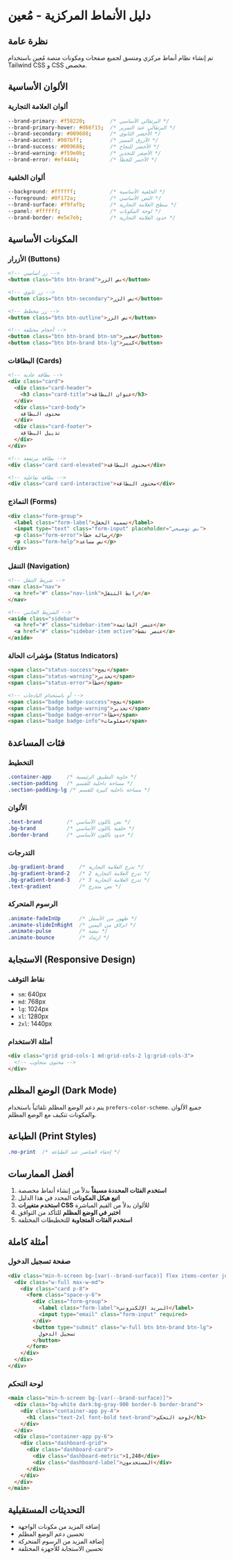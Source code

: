 # دليل الأنماط المركزية - مُعين

## نظرة عامة
تم إنشاء نظام أنماط مركزي ومتسق لجميع صفحات ومكونات منصة مُعين باستخدام Tailwind CSS و CSS مخصص.

## الألوان الأساسية

### ألوان العلامة التجارية
```css
--brand-primary: #f58220;        /* البرتقالي الأساسي */
--brand-primary-hover: #d66f15;  /* البرتقالي عند التمرير */
--brand-secondary: #009688;      /* الأخضر الثانوي */
--brand-accent: #007bff;         /* الأزرق المميز */
--brand-success: #009688;        /* الأخضر للنجاح */
--brand-warning: #f59e0b;        /* الأصفر للتحذير */
--brand-error: #ef4444;          /* الأحمر للخطأ */
```

### ألوان الخلفية
```css
--background: #ffffff;           /* الخلفية الأساسية */
--foreground: #0f172a;           /* النص الأساسي */
--brand-surface: #f9fafb;        /* سطح العلامة التجارية */
--panel: #ffffff;                /* لوحة المكونات */
--brand-border: #e5e7eb;         /* حدود العلامة التجارية */
```

## المكونات الأساسية

### الأزرار (Buttons)
```html
<!-- زر أساسي -->
<button class="btn btn-brand">نص الزر</button>

<!-- زر ثانوي -->
<button class="btn btn-secondary">نص الزر</button>

<!-- زر مخطط -->
<button class="btn btn-outline">نص الزر</button>

<!-- أحجام مختلفة -->
<button class="btn btn-brand btn-sm">صغير</button>
<button class="btn btn-brand btn-lg">كبير</button>
```

### البطاقات (Cards)
```html
<!-- بطاقة عادية -->
<div class="card">
  <div class="card-header">
    <h3 class="card-title">عنوان البطاقة</h3>
  </div>
  <div class="card-body">
    محتوى البطاقة
  </div>
  <div class="card-footer">
    تذييل البطاقة
  </div>
</div>

<!-- بطاقة مرتفعة -->
<div class="card card-elevated">محتوى البطاقة</div>

<!-- بطاقة تفاعلية -->
<div class="card card-interactive">محتوى البطاقة</div>
```

### النماذج (Forms)
```html
<div class="form-group">
  <label class="form-label">تسمية الحقل</label>
  <input type="text" class="form-input" placeholder="نص توضيحي">
  <p class="form-error">رسالة خطأ</p>
  <p class="form-help">نص مساعد</p>
</div>
```

### التنقل (Navigation)
```html
<!-- شريط التنقل -->
<nav class="nav">
  <a href="#" class="nav-link">رابط التنقل</a>
</nav>

<!-- الشريط الجانبي -->
<aside class="sidebar">
  <a href="#" class="sidebar-item">عنصر القائمة</a>
  <a href="#" class="sidebar-item active">عنصر نشط</a>
</aside>
```

### مؤشرات الحالة (Status Indicators)
```html
<span class="status-success">نجح</span>
<span class="status-warning">تحذير</span>
<span class="status-error">خطأ</span>

<!-- أو باستخدام البادجات -->
<span class="badge badge-success">نجح</span>
<span class="badge badge-warning">تحذير</span>
<span class="badge badge-error">خطأ</span>
<span class="badge badge-info">معلومات</span>
```

## فئات المساعدة

### التخطيط
```css
.container-app     /* حاوية التطبيق الرئيسية */
.section-padding   /* مساحة داخلية للقسم */
.section-padding-lg /* مساحة داخلية كبيرة للقسم */
```

### الألوان
```css
.text-brand        /* نص باللون الأساسي */
.bg-brand          /* خلفية باللون الأساسي */
.border-brand      /* حدود باللون الأساسي */
```

### التدرجات
```css
.bg-gradient-brand     /* تدرج العلامة التجارية */
.bg-gradient-brand-2   /* تدرج العلامة التجارية 2 */
.bg-gradient-brand-3   /* تدرج العلامة التجارية 3 */
.text-gradient         /* نص متدرج */
```

### الرسوم المتحركة
```css
.animate-fadeInUp      /* ظهور من الأسفل */
.animate-slideInRight  /* انزلاق من اليمين */
.animate-pulse         /* نبضة */
.animate-bounce        /* ارتداد */
```

## الاستجابة (Responsive Design)

### نقاط التوقف
- `sm`: 640px
- `md`: 768px
- `lg`: 1024px
- `xl`: 1280px
- `2xl`: 1440px

### أمثلة الاستخدام
```html
<div class="grid grid-cols-1 md:grid-cols-2 lg:grid-cols-3">
  <!-- محتوى متجاوب -->
</div>
```

## الوضع المظلم (Dark Mode)

يتم دعم الوضع المظلم تلقائياً باستخدام `prefers-color-scheme`. جميع الألوان والمكونات تتكيف مع الوضع المظلم.

## الطباعة (Print Styles)

```css
.no-print  /* إخفاء العناصر عند الطباعة */
```

## أفضل الممارسات

1. **استخدم الفئات المحددة مسبقاً** بدلاً من إنشاء أنماط مخصصة
2. **اتبع هيكل المكونات** المحدد في هذا الدليل
3. **استخدم متغيرات CSS** للألوان بدلاً من القيم المباشرة
4. **اختبر في الوضع المظلم** للتأكد من التوافق
5. **استخدم الفئات المتجاوبة** للتخطيطات المختلفة

## أمثلة كاملة

### صفحة تسجيل الدخول
```html
<div class="min-h-screen bg-[var(--brand-surface)] flex items-center justify-center p-4">
  <div class="w-full max-w-md">
    <div class="card p-8">
      <form class="space-y-6">
        <div class="form-group">
          <label class="form-label">البريد الإلكتروني</label>
          <input type="email" class="form-input" required>
        </div>
        <button type="submit" class="w-full btn btn-brand btn-lg">
          تسجيل الدخول
        </button>
      </form>
    </div>
  </div>
</div>
```

### لوحة التحكم
```html
<main class="min-h-screen bg-[var(--brand-surface)]">
  <div class="bg-white dark:bg-gray-900 border-b border-brand">
    <div class="container-app py-4">
      <h1 class="text-2xl font-bold text-brand">لوحة التحكم</h1>
    </div>
  </div>
  <div class="container-app py-6">
    <div class="dashboard-grid">
      <div class="dashboard-card">
        <div class="dashboard-metric">1,248</div>
        <div class="dashboard-label">المستخدمون</div>
      </div>
    </div>
  </div>
</main>
```

## التحديثات المستقبلية

- إضافة المزيد من مكونات الواجهة
- تحسين دعم الوضع المظلم
- إضافة المزيد من الرسوم المتحركة
- تحسين الاستجابة للأجهزة المختلفة

